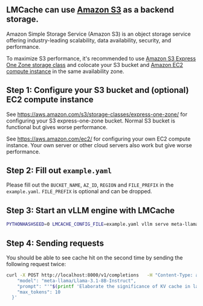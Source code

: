 ## LMCache can use [Amazon S3](https://aws.amazon.com/s3/) as a backend storage.

Amazon Simple Storage Service (Amazon S3) is an object storage service offering industry-leading scalability, data availability, security, and performance.

To maximize S3 performance, it's recommended to use [Amazon S3 Express One Zone storage class](https://aws.amazon.com/s3/storage-classes/express-one-zone/) and colocate your S3 bucket and [Amazon EC2 compute instance](https://aws.amazon.com/ec2/) in the same availability zone. 

## Step 1: Configure your S3 bucket and (optional) EC2 compute instance

See https://aws.amazon.com/s3/storage-classes/express-one-zone/ for configuring your S3 express-one-zone bucket. Normal S3 bucket is functional but gives worse performance.

See https://aws.amazon.com/ec2/ for configuring your own EC2 compute instance. Your own server or other cloud servers also work but give worse performance.


## Step 2: Fill out `example.yaml`

Please fill out the `BUCKET_NAME`, `AZ_ID`, `REGION` and `FILE_PREFIX` in the `example.yaml`. `FILE_PREFIX` is optional and can be dropped. 

## Step 3: Start an vLLM engine with LMCache

```bash
PYTHONHASHSEED=0 LMCACHE_CONFIG_FILE=example.yaml vllm serve meta-llama/Llama-3.1-8B-Instruct --kv-transfer-config '{"kv_connector":"LMCacheConnectorV1", "kv_role":"kv_both"}' --disable-log-requests --no-enable-prefix-caching
```

## Step 4: Sending requests

You should be able to see cache hit on the second time by sending the following request twice:

```bash
curl -X POST http://localhost:8000/v1/completions   -H "Content-Type: application/json"   -d '{
    "model": "meta-llama/Llama-3.1-8B-Instruct",
    "prompt": "'"$(printf 'Elaborate the significance of KV cache in language models. %.0s' {1..1000})"'",
    "max_tokens": 10
  }'
```